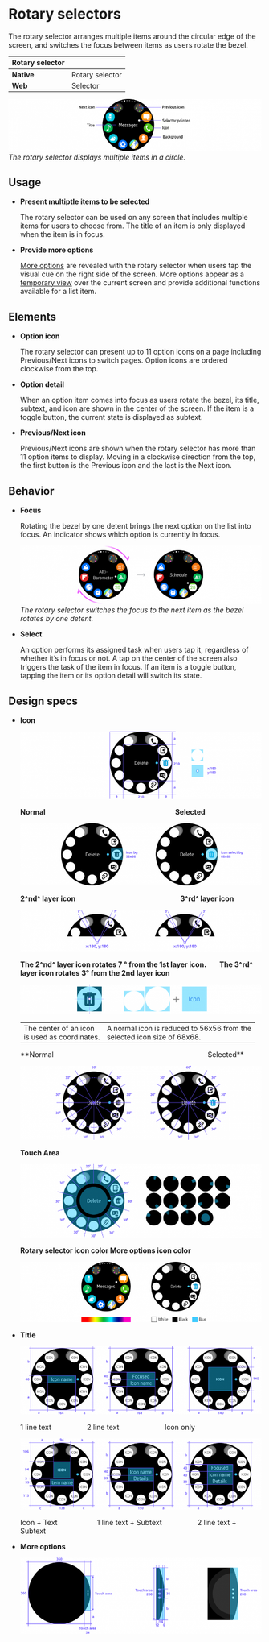 # Rotary selectors

The rotary selector arranges multiple items around the circular edge of the screen, and switches the focus between items as users rotate the bezel.

|Rotary selector|                 |
|---------------|-----------------|
|**Native**     |Rotary selector  |
|**Web**        |Selector         |


![](media/ui_components_10.6.0-850x174.png)  
*The rotary selector displays multiple items in a circle.*

## Usage

-   **Present multiptle items to be selected**

    The rotary selector can be used on any screen that includes multiple items for users to choose from. The title of an item is only displayed when the item is in focus.

-   **Provide more options**

    [More options](../patterns/more-options.html) are revealed with the rotary selector when users tap the visual cue on the right side of the screen. More options appear as a [temporary view](../navigation/screen-views.html#temp_view) over the current screen and provide additional functions available for a list item.

## Elements

-   **Option icon**

    The rotary selector can present up to 11 option icons on a page including Previous/Next icons to switch pages. Option icons are ordered clockwise from the top.

-   **Option detail**

    When an option item comes into focus as users rotate the bezel, its title, subtext, and icon are shown in the center of the screen. If the item is a toggle button, the current state is displayed as subtext.

-   **Previous/Next icon**

    Previous/Next icons are shown when the rotary selector has more than 11 option items to display. Moving in a clockwise direction from the top, the first button is the Previous icon and the last is the Next icon.

## Behavior

-   **Focus**

    Rotating the bezel by one detent brings the next option on the list into focus. An indicator shows which option is currently in focus.

    ![](media/ui_components_10.6.3-850x206.png)  
    *The rotary selector switches the focus to the next item as the bezel rotates by one detent.*

-   **Select**

    An option performs its assigned task when users tap it, regardless of whether it’s in focus or not. A tap on the center of the screen also triggers the task of the item in focus. If an item is a toggle button, tapping the item or its option detail will switch its state.

## Design specs

-   **Icon**

    ![](media/ui_components_10.6.4_1_1-850x237.png)

    **Normal                                                                              Selected**

    ![](media/ui_components_10.6.4_1_2-850x219.png)  

    **2^nd^ layer icon                                                               3^rd^ layer icon**

    ![](media/ui_components_10.6.4_1_3-850x148.png)

    **The 2^nd^ layer icon rotates 7 ° from the 1st layer icon.        The 3^rd^ layer icon rotates 3° from the 2nd layer icon**

    ![](media/ui_components_10.6.4_1_4-850x104.png)

    <table>
     <tr>
       <td> The center of an icon<br>is used as coordinates. </td>
       <td> A normal icon is reduced to 56x56 from the<br>selected icon size of 68x68. </td>
     </tr>
    </table>
      **Normal                                                                              Selected**

    ![](media/ui_components_10.6.4_1_5-850x260.png)

    **Touch Area**

    ![](media/ui_components_10.6.4_1_6-850x258.png)

    **Rotary selector icon color More options icon color**

    ![](media/ui_components_10.6.4_1_7-850x212.png)

-   **Title**

    ![](media/ui_components_10.6.4_2_1-850x240.png)

    1 line text                  2 line text                       Icon only

    ![](media/ui_components_10.6.4_2_2-850x248.png)

    Icon + Text                     1 line text + Subtext                  2 line text + Subtext

-   **More options**

    ![](media/ui_components_10.6.4_3-850x268.png)
